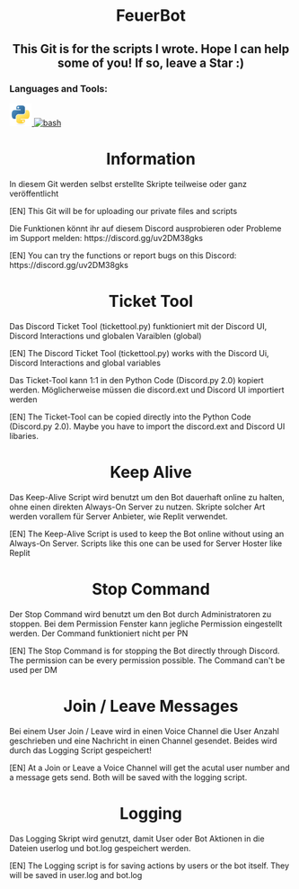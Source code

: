 <h1 align="center">FeuerBot</h1>
<h2 align="center">This Git is for the scripts I wrote. Hope I can help some of you! If so, leave a Star :)</h3>
<h3 align="left">Languages and Tools:</h3>
<p align="left"> <a href="https://www.python.org" target="_blank" rel="noreferrer"> <img src="https://raw.githubusercontent.com/devicons/devicon/master/icons/python/python-original.svg" alt="python" width="40" height="40"/> </a> <a href="https://www.gnu.org/software/bash/" target="_blank" rel="noreferrer"> <img src="https://www.vectorlogo.zone/logos/gnu_bash/gnu_bash-icon.svg" alt="bash" width="40" height="40"/> </a></p>

<h1 align="center">Information</h1>
<p>In diesem Git werden selbst erstellte Skripte teilweise oder ganz veröffentlicht</p>
<p>[EN] This Git will be for uploading our private files and scripts</p>

<p>Die Funktionen könnt ihr auf diesem Discord ausprobieren oder Probleme im Support melden: https://discord.gg/uv2DM38gks</p>
<p>[EN] You can try the functions or report bugs on this Discord: https://discord.gg/uv2DM38gks</p>

<h1 align="center">Ticket Tool</h1>
<p>Das Discord Ticket Tool (tickettool.py) funktioniert mit der Discord UI, Discord Interactions und globalen Varaiblen (global)</p>
<p>[EN] The Discord Ticket Tool (tickettool.py) works with the Discord Ui, Discord Interactions and global variables</p>

<p>Das Ticket-Tool kann 1:1 in den Python Code (Discord.py 2.0) kopiert werden. Möglicherweise müssen die discord.ext und Discord UI importiert werden</p>
<p>[EN] The Ticket-Tool can be copied directly into the Python Code (Discord.py 2.0). Maybe you have to import the discord.ext and Discord UI libaries.</p>

<h1 align="center">Keep Alive</h1>
<p>Das Keep-Alive Script wird benutzt um den Bot dauerhaft online zu halten, ohne einen direkten Always-On Server zu nutzen. Skripte solcher Art werden vorallem für Server Anbieter, wie Replit verwendet.</p>
<p>[EN] The Keep-Alive Script is used to keep the Bot online without using an Always-On Server. Scripts like this one can be used for Server Hoster like Replit</p>

<h1 align="center">Stop Command</h1>
<p>Der Stop Command wird benutzt um den Bot durch Administratoren zu stoppen. Bei dem Permission Fenster kann jegliche Permission eingestellt werden. Der Command funktioniert nicht per PN</p>
<p>[EN] The Stop Command is for stopping the Bot directly through Discord. The permission can be every permission possible. The Command can't be used per DM</p>

<h1 align="center">Join / Leave Messages</h1>
<p>Bei einem User Join / Leave wird in einen Voice Channel die User Anzahl geschrieben und eine Nachricht in einen Channel gesendet. Beides wird durch das Logging Script gespeichert!</p>
<p>[EN] At a Join or Leave a Voice Channel will get the acutal user number and a message gets send. Both will be saved with the logging script.</p>

<h1 align="center">Logging</h1>
<p>Das Logging Skript wird genutzt, damit User oder Bot Aktionen in die Dateien userlog und bot.log gespeichert werden.</p>
<p>[EN] The Logging script is for saving actions by users or the bot itself. They will be saved in user.log and bot.log</p>
